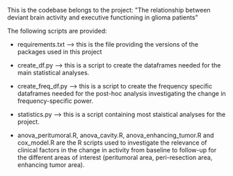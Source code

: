 This is the codebase belongs to the project: "The relationship between deviant brain activity and executive functioning in glioma patients"

The following scripts are provided: 

- requirements.txt --> this is the file providing the versions of the packages used in this project

- create_df.py --> this is a script to create the dataframes needed for the main statistical analyses.
- create_freq_df.py --> this is a script to create the frequency specific dataframes needed for the post-hoc analysis investigating the change in frequency-specific power.
- statistics.py --> this is a script containing most staistical analyses for the project.

- anova_peritumoral.R, anova_cavity.R, anova_enhancing_tumor.R and cox_model.R are the R scripts used to investigate the relevance of clinical factors in the change in activity from baseline to follow-up for the different areas of interest (peritumoral area, peri-resection area, enhancing tumor area).
  
